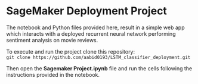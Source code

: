 # SageMaker Deployment Project

The notebook and Python files provided here, result in a simple web app which interacts with a deployed recurrent neural network performing sentiment analysis on movie reviews.

To execute and run the project clone this repository:      
`git clone https://github.com/aabid0193/LSTM_classifier_deployment.git`

Then open the __Sagemaker Project.ipynb__ file and run the cells following the instructions provided in the notebook.
